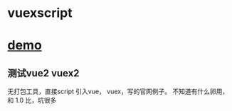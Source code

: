 # vuexscript

# [demo](http://donglegend.com/effects/vuexscript/demo.html)

## 测试vue2 vuex2



无打包工具，直接script 引入vue， vuex，写的官网例子。
不知道有什么卵用，和 1.0 比，坑很多